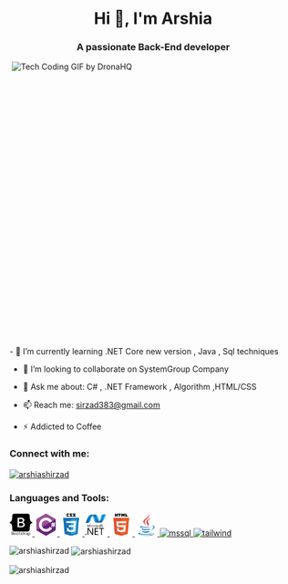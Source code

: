 <h1 align="center">Hi 👋, I'm Arshia</h1>
<h3 align="center">A passionate Back-End developer</h3>

<img  align="right" src="https://media3.giphy.com/media/v1.Y2lkPTc5MGI3NjExNDBiYjh0Z21xcHltc3pqZXJldTlqMHd0eDFlMTRncno1aHI3azQ3ZSZlcD12MV9pbnRlcm5hbF9naWZfYnlfaWQmY3Q9Zw/2QpnSwLwr9fkDtiN4m/giphy.gif" alt="Tech Coding GIF by DronaHQ" style="width: 500px; height: 500px;">
<p align="left"> 
- 🌱 I’m currently learning .NET Core new version , Java , Sql techniques

- 👯 I’m looking to collaborate on SystemGroup Company

- 💬 Ask me about: C# , .NET Framework , Algorithm ,HTML/CSS

- 📫 Reach me: sirzad383@gmail.com

- ⚡ Addicted to Coffee

<h3 align="left">Connect with me:</h3>
<p align="left">
<a href="https://linkedin.com/in/arshiashirzad" target="blank"><img align="center" src="https://raw.githubusercontent.com/rahuldkjain/github-profile-readme-generator/master/src/images/icons/Social/linked-in-alt.svg" alt="arshiashirzad" height="30" width="40" /></a>
</p>

<h3 align="left">Languages and Tools:</h3>
<p align="left"> <a href="https://getbootstrap.com" target="_blank" rel="noreferrer"> <img src="https://raw.githubusercontent.com/devicons/devicon/master/icons/bootstrap/bootstrap-plain-wordmark.svg" alt="bootstrap" width="40" height="40"/> </a> <a href="https://www.w3schools.com/cs/" target="_blank" rel="noreferrer"> <img src="https://raw.githubusercontent.com/devicons/devicon/master/icons/csharp/csharp-original.svg" alt="csharp" width="40" height="40"/> </a> <a href="https://www.w3schools.com/css/" target="_blank" rel="noreferrer"> <img src="https://raw.githubusercontent.com/devicons/devicon/master/icons/css3/css3-original-wordmark.svg" alt="css3" width="40" height="40"/> </a> <a href="https://dotnet.microsoft.com/" target="_blank" rel="noreferrer"> <img src="https://raw.githubusercontent.com/devicons/devicon/master/icons/dot-net/dot-net-original-wordmark.svg" alt="dotnet" width="40" height="40"/> </a> <a href="https://www.w3.org/html/" target="_blank" rel="noreferrer"> <img src="https://raw.githubusercontent.com/devicons/devicon/master/icons/html5/html5-original-wordmark.svg" alt="html5" width="40" height="40"/> </a> <a href="https://www.java.com" target="_blank" rel="noreferrer"> <img src="https://raw.githubusercontent.com/devicons/devicon/master/icons/java/java-original.svg" alt="java" width="40" height="40"/> </a> <a href="https://www.microsoft.com/en-us/sql-server" target="_blank" rel="noreferrer"> <img src="https://www.svgrepo.com/show/303229/microsoft-sql-server-logo.svg" alt="mssql" width="40" height="40"/> </a> <a href="https://tailwindcss.com/" target="_blank" rel="noreferrer"> <img src="https://www.vectorlogo.zone/logos/tailwindcss/tailwindcss-icon.svg" alt="tailwind" width="40" height="40"/> </a> </p>

<p><img align="left" src="https://github-readme-stats.vercel.app/api/top-langs?username=arshiashirzad&show_icons=true&locale=en&layout=compact" alt="arshiashirzad" /></p>

<p>&nbsp;<img align="center" src="https://github-readme-stats.vercel.app/api?username=arshiashirzad&show_icons=true&locale=en" alt="arshiashirzad" /></p>

<p><img align="center" src="https://github-readme-streak-stats.herokuapp.com/?user=arshiashirzad&" alt="arshiashirzad" /></p>
